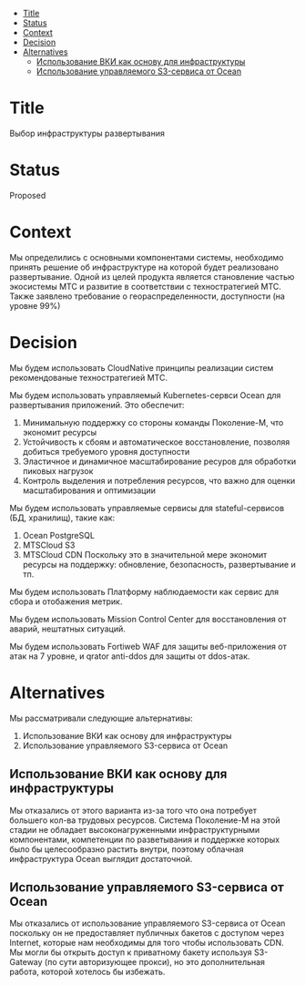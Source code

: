 - [Title](#title)
- [Status](#status)
- [Context](#context)
- [Decision](#decision)
- [Alternatives](#alternatives)
  - [Использование ВКИ как основу для инфраструктуры](#использование-вки-как-основу-для-инфраструктуры)
  - [Использование управляемого S3-сервиса от Ocean](#использование-управляемого-s3-сервиса-от-ocean)

# Title
Выбор инфраструктуры развертывания

# Status
Proposed

# Context
Мы определились с основными компонентами системы, необходимо принять решение об инфраструктуре на которой будет реализовано развертывание. Одной из целей продукта является становление частью экосистемы МТС и развитие в соответствии с техностратегией МТС. Также заявлено требование о геораспределенности, доступности (на уровне 99%) 

# Decision
Мы будем использовать CloudNative принципы реализации систем рекомендованые техностратегией МТС.

Мы будем использовать управляемый Kubernetes-сервси Ocean для развертывания приложений. Это обеспечит:
1. Минимальную поддержку со стороны команды Поколение-М, что экономит ресурсы
2. Устойчивость к сбоям и автоматическое восстановление, позволяя добиться требуемого уровня доступности
3. Эластичное и динамичное масштабирование ресуров для обработки пиковых нагрузок
4. Контроль выделения и потребления ресурсов, что важно для оценки масштабирования и оптимизации

Мы будем использовать управляемые сервисы для stateful-сервисов (БД, хранилищ), такие как:
1. Ocean PostgreSQL
2. MTSCloud S3
3. MTSCloud CDN
Поскольку это в значительной мере экономит ресурсы на поддержку: обновление, безопасность, развертывание и тп.

Мы будем использовать Платформу наблюдаемости как сервис для сбора и отобажения метрик.

Мы будем использовать Mission Control Center для восстановления от аварий, нештатных ситуаций. 

Мы будем использовать Fortiweb WAF для защиты веб-приложения от атак на 7 уровне, и qrator anti-ddos для защиты от ddos-атак.

# Alternatives
Мы рассматривали следующие альтернативы:
1. Использование ВКИ как основу для инфраструктуры
2. Использование управляемого S3-сервиса от Ocean

## Использование ВКИ как основу для инфраструктуры
Мы отказались от этого варианта из-за того что она потребует большего кол-ва трудовых ресурсов. Система Поколение-М на этой стадии не обладает высоконагруженными инфраструктурными компонентами, компетенции по разветывания и поддержке которых было бы целесообразно растить внутри, поэтому облачная инфраструктура Ocean выглядит достаточной.

## Использование управляемого S3-сервиса от Ocean
Мы отказались от использование управляемого S3-сервиса от Ocean поскольку он не предоставляет публичных бакетов с доступом через Internet, которые нам необходимы для того чтобы использовать CDN. Мы могли бы открыть доступ к приватному бакету используя S3-Gateway (по сути авторизующее прокси), но это дополнительная работа, которой хотелось бы избежать.